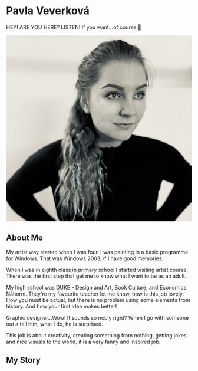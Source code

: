 # Pavla Veverková
HEY! ARE YOU HERE? LISTEN! 
If you want...of course 🦖

![image](fotka.png)

## About Me
My artist way started when I was four. I was painting in a basic programme for Windows. That was Windows 2003, if I have good memories.

When I was in eighth class in primary school I started visiting artist course. There was the first step that get me to know what I want to be as an adult.

My high school was DUKE - Design and Art, Book Culture, and Economics Náhorní. They're my favourite teacher let me know, how is this job lovely. How you must be actual, but there is no problem using some elements from history. And how your first idea makes better! 

Graphic designer...Wow! 
It sounds so nobly right? 
When I go with someone out a tell him, what I do, he is surprised. 

This job is about creativity, creating something from nothing, getting jokes and nice visuals to the world, it is a very fanny and inspired job.

## My Story



